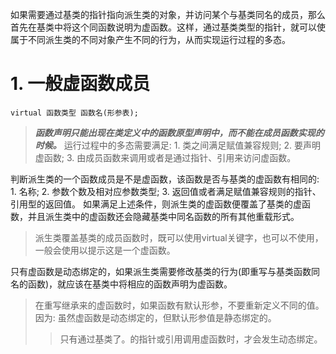 如果需要通过基类的指针指向派生类的对象，并访问某个与基类同名的成员，那么首先在基类中将这个同函数说明为虚函数。这样，通过基类类型的指针，就可以使属于不同派生类的不同对象产生不同的行为，从而实现运行过程的多态。
# 1. 一般虚函数成员
`virtual 函数类型 函数名(形参表);`
>***函数声明只能出现在类定义中的函数原型声明中，而不能在成员函数实现的时候。***
运行过程中的多态需要满足:
	1. 类之间满足赋值兼容规则;
	2. 要声明虚函数;
	3. 由成员函数来调用或者是通过指针、引用来访问虚函数。

判断派生类的一个函数成员是不是虚函数，该函数是否与基类的虚函数有相同的: 1. 名称; 2. 参数个数及相对应参数类型; 3. 返回值或者满足赋值兼容规则的指针、引用型的返回值。
如果满足上述条件，则派生类的虚函数便覆盖了基类的虚函数，并且派生类中的虚函数还会隐藏基类中同名函数的所有其他重载形式。
>派生类覆盖基类的成员函数时，既可以使用virtual关键字，也可以不使用，一般会使用以提示这是一个虚函数。

只有虚函数是动态绑定的，如果派生类需要修改基类的行为(即重写与基类函数同名的函数)，就应该在基类中将相应的函数声明为虚函数。
>在重写继承来的虚函数时，如果函数有默认形参，不要重新定义不同的值。因为: 虽然虚函数是动态绑定的，但默认形参值是静态绑定的。
>>只有通过基类了。的指针或引用调用虚函数时，才会发生动态绑定。



